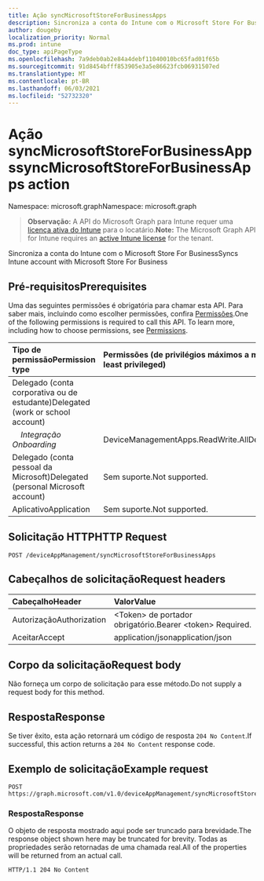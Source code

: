 ```yaml
---
title: Ação syncMicrosoftStoreForBusinessApps
description: Sincroniza a conta do Intune com o Microsoft Store For Business
author: dougeby
localization_priority: Normal
ms.prod: intune
doc_type: apiPageType
ms.openlocfilehash: 7a9deb0ab2e84a4debf11040010bc65fad01f65b
ms.sourcegitcommit: 91d8454bfff853905e3a5e86623fcb06931507ed
ms.translationtype: MT
ms.contentlocale: pt-BR
ms.lasthandoff: 06/03/2021
ms.locfileid: "52732320"
---
```

# <a name="syncmicrosoftstoreforbusinessapps-action"></a><span data-ttu-id="b6d8c-103">Ação syncMicrosoftStoreForBusinessApps</span><span class="sxs-lookup"><span data-stu-id="b6d8c-103">syncMicrosoftStoreForBusinessApps action</span></span>

<span data-ttu-id="b6d8c-104">Namespace: microsoft.graph</span><span class="sxs-lookup"><span data-stu-id="b6d8c-104">Namespace: microsoft.graph</span></span>

> <span data-ttu-id="b6d8c-105">**Observação:** A API do Microsoft Graph para Intune requer uma [licença ativa do Intune](https://go.microsoft.com/fwlink/?linkid=839381) para o locatário.</span><span class="sxs-lookup"><span data-stu-id="b6d8c-105">**Note:** The Microsoft Graph API for Intune requires an [active Intune license](https://go.microsoft.com/fwlink/?linkid=839381) for the tenant.</span></span>

<span data-ttu-id="b6d8c-106">Sincroniza a conta do Intune com o Microsoft Store For Business</span><span class="sxs-lookup"><span data-stu-id="b6d8c-106">Syncs Intune account with Microsoft Store For Business</span></span>

## <a name="prerequisites"></a><span data-ttu-id="b6d8c-107">Pré-requisitos</span><span class="sxs-lookup"><span data-stu-id="b6d8c-107">Prerequisites</span></span>
<span data-ttu-id="b6d8c-p101">Uma das seguintes permissões é obrigatória para chamar esta API. Para saber mais, incluindo como escolher permissões, confira [Permissões](/graph/permissions-reference).</span><span class="sxs-lookup"><span data-stu-id="b6d8c-p101">One of the following permissions is required to call this API. To learn more, including how to choose permissions, see [Permissions](/graph/permissions-reference).</span></span>

|<span data-ttu-id="b6d8c-110">Tipo de permissão</span><span class="sxs-lookup"><span data-stu-id="b6d8c-110">Permission type</span></span>|<span data-ttu-id="b6d8c-111">Permissões (de privilégios máximos a mínimos)</span><span class="sxs-lookup"><span data-stu-id="b6d8c-111">Permissions (from most to least privileged)</span></span>|
|:---|:---|
|<span data-ttu-id="b6d8c-112">Delegado (conta corporativa ou de estudante)</span><span class="sxs-lookup"><span data-stu-id="b6d8c-112">Delegated (work or school account)</span></span>| 
| <span data-ttu-id="b6d8c-113">&nbsp; &nbsp; _Integração_</span><span class="sxs-lookup"><span data-stu-id="b6d8c-113">&nbsp; &nbsp; _Onboarding_</span></span> | <span data-ttu-id="b6d8c-114">DeviceManagementApps.ReadWrite.All</span><span class="sxs-lookup"><span data-stu-id="b6d8c-114">DeviceManagementApps.ReadWrite.All</span></span>|
|<span data-ttu-id="b6d8c-115">Delegado (conta pessoal da Microsoft)</span><span class="sxs-lookup"><span data-stu-id="b6d8c-115">Delegated (personal Microsoft account)</span></span>|<span data-ttu-id="b6d8c-116">Sem suporte.</span><span class="sxs-lookup"><span data-stu-id="b6d8c-116">Not supported.</span></span>|
|<span data-ttu-id="b6d8c-117">Aplicativo</span><span class="sxs-lookup"><span data-stu-id="b6d8c-117">Application</span></span>|<span data-ttu-id="b6d8c-118">Sem suporte.</span><span class="sxs-lookup"><span data-stu-id="b6d8c-118">Not supported.</span></span>|

## <a name="http-request"></a><span data-ttu-id="b6d8c-119">Solicitação HTTP</span><span class="sxs-lookup"><span data-stu-id="b6d8c-119">HTTP Request</span></span>
<!-- {
  "blockType": "ignored"
}
-->
``` http
POST /deviceAppManagement/syncMicrosoftStoreForBusinessApps
```

## <a name="request-headers"></a><span data-ttu-id="b6d8c-120">Cabeçalhos de solicitação</span><span class="sxs-lookup"><span data-stu-id="b6d8c-120">Request headers</span></span>
|<span data-ttu-id="b6d8c-121">Cabeçalho</span><span class="sxs-lookup"><span data-stu-id="b6d8c-121">Header</span></span>|<span data-ttu-id="b6d8c-122">Valor</span><span class="sxs-lookup"><span data-stu-id="b6d8c-122">Value</span></span>|
|:---|:---|
|<span data-ttu-id="b6d8c-123">Autorização</span><span class="sxs-lookup"><span data-stu-id="b6d8c-123">Authorization</span></span>|<span data-ttu-id="b6d8c-124">&lt;Token&gt; de portador obrigatório.</span><span class="sxs-lookup"><span data-stu-id="b6d8c-124">Bearer &lt;token&gt; Required.</span></span>|
|<span data-ttu-id="b6d8c-125">Aceitar</span><span class="sxs-lookup"><span data-stu-id="b6d8c-125">Accept</span></span>|<span data-ttu-id="b6d8c-126">application/json</span><span class="sxs-lookup"><span data-stu-id="b6d8c-126">application/json</span></span>|

## <a name="request-body"></a><span data-ttu-id="b6d8c-127">Corpo da solicitação</span><span class="sxs-lookup"><span data-stu-id="b6d8c-127">Request body</span></span>
<span data-ttu-id="b6d8c-128">Não forneça um corpo de solicitação para esse método.</span><span class="sxs-lookup"><span data-stu-id="b6d8c-128">Do not supply a request body for this method.</span></span>

## <a name="response"></a><span data-ttu-id="b6d8c-129">Resposta</span><span class="sxs-lookup"><span data-stu-id="b6d8c-129">Response</span></span>
<span data-ttu-id="b6d8c-130">Se tiver êxito, esta ação retornará um código de resposta `204 No Content`.</span><span class="sxs-lookup"><span data-stu-id="b6d8c-130">If successful, this action returns a `204 No Content` response code.</span></span>

## <a name="example-request"></a><span data-ttu-id="b6d8c-131">Exemplo de solicitação</span><span class="sxs-lookup"><span data-stu-id="b6d8c-131">Example request</span></span>

``` http
POST https://graph.microsoft.com/v1.0/deviceAppManagement/syncMicrosoftStoreForBusinessApps
```

### <a name="response"></a><span data-ttu-id="b6d8c-132">Resposta</span><span class="sxs-lookup"><span data-stu-id="b6d8c-132">Response</span></span>

<span data-ttu-id="b6d8c-133">O objeto de resposta mostrado aqui pode ser truncado para brevidade.</span><span class="sxs-lookup"><span data-stu-id="b6d8c-133">The response object shown here may be truncated for brevity.</span></span> <span data-ttu-id="b6d8c-134">Todas as propriedades serão retornadas de uma chamada real.</span><span class="sxs-lookup"><span data-stu-id="b6d8c-134">All of the properties will be returned from an actual call.</span></span>

``` http
HTTP/1.1 204 No Content
```









